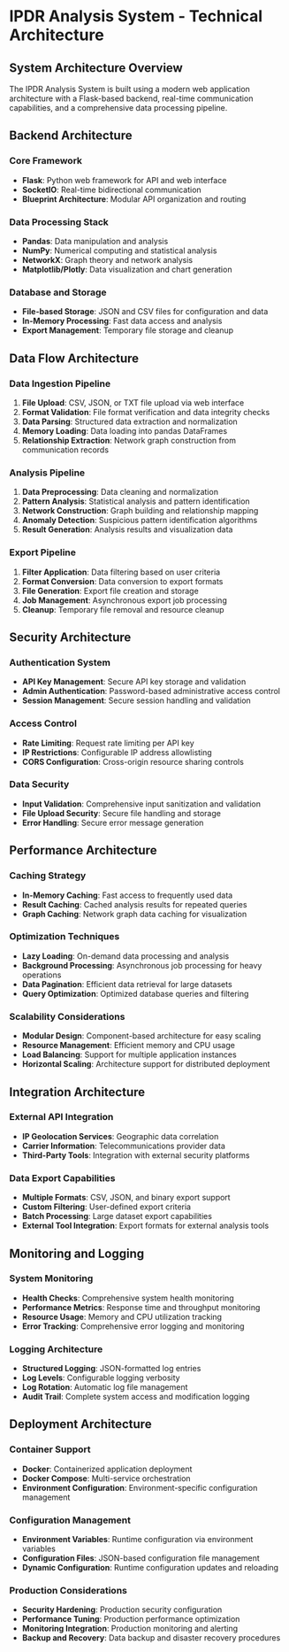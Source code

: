 # IPDR Analysis System - Technical Architecture

## System Architecture Overview

The IPDR Analysis System is built using a modern web application architecture with a Flask-based backend, real-time communication capabilities, and a comprehensive data processing pipeline.

## Backend Architecture

### Core Framework
- **Flask**: Python web framework for API and web interface
- **SocketIO**: Real-time bidirectional communication
- **Blueprint Architecture**: Modular API organization and routing

### Data Processing Stack
- **Pandas**: Data manipulation and analysis
- **NumPy**: Numerical computing and statistical analysis
- **NetworkX**: Graph theory and network analysis
- **Matplotlib/Plotly**: Data visualization and chart generation

### Database and Storage
- **File-based Storage**: JSON and CSV files for configuration and data
- **In-Memory Processing**: Fast data access and analysis
- **Export Management**: Temporary file storage and cleanup

## Data Flow Architecture

### Data Ingestion Pipeline
1. **File Upload**: CSV, JSON, or TXT file upload via web interface
2. **Format Validation**: File format verification and data integrity checks
3. **Data Parsing**: Structured data extraction and normalization
4. **Memory Loading**: Data loading into pandas DataFrames
5. **Relationship Extraction**: Network graph construction from communication records

### Analysis Pipeline
1. **Data Preprocessing**: Data cleaning and normalization
2. **Pattern Analysis**: Statistical analysis and pattern identification
3. **Network Construction**: Graph building and relationship mapping
4. **Anomaly Detection**: Suspicious pattern identification algorithms
5. **Result Generation**: Analysis results and visualization data

### Export Pipeline
1. **Filter Application**: Data filtering based on user criteria
2. **Format Conversion**: Data conversion to export formats
3. **File Generation**: Export file creation and storage
4. **Job Management**: Asynchronous export job processing
5. **Cleanup**: Temporary file removal and resource cleanup

## Security Architecture

### Authentication System
- **API Key Management**: Secure API key storage and validation
- **Admin Authentication**: Password-based administrative access control
- **Session Management**: Secure session handling and validation

### Access Control
- **Rate Limiting**: Request rate limiting per API key
- **IP Restrictions**: Configurable IP address allowlisting
- **CORS Configuration**: Cross-origin resource sharing controls

### Data Security
- **Input Validation**: Comprehensive input sanitization and validation
- **File Upload Security**: Secure file handling and storage
- **Error Handling**: Secure error message generation

## Performance Architecture

### Caching Strategy
- **In-Memory Caching**: Fast access to frequently used data
- **Result Caching**: Cached analysis results for repeated queries
- **Graph Caching**: Network graph data caching for visualization

### Optimization Techniques
- **Lazy Loading**: On-demand data processing and analysis
- **Background Processing**: Asynchronous job processing for heavy operations
- **Data Pagination**: Efficient data retrieval for large datasets
- **Query Optimization**: Optimized database queries and filtering

### Scalability Considerations
- **Modular Design**: Component-based architecture for easy scaling
- **Resource Management**: Efficient memory and CPU usage
- **Load Balancing**: Support for multiple application instances
- **Horizontal Scaling**: Architecture support for distributed deployment

## Integration Architecture

### External API Integration
- **IP Geolocation Services**: Geographic data correlation
- **Carrier Information**: Telecommunications provider data
- **Third-Party Tools**: Integration with external security platforms

### Data Export Capabilities
- **Multiple Formats**: CSV, JSON, and binary export support
- **Custom Filtering**: User-defined export criteria
- **Batch Processing**: Large dataset export capabilities
- **External Tool Integration**: Export formats for external analysis tools

## Monitoring and Logging

### System Monitoring
- **Health Checks**: Comprehensive system health monitoring
- **Performance Metrics**: Response time and throughput monitoring
- **Resource Usage**: Memory and CPU utilization tracking
- **Error Tracking**: Comprehensive error logging and monitoring

### Logging Architecture
- **Structured Logging**: JSON-formatted log entries
- **Log Levels**: Configurable logging verbosity
- **Log Rotation**: Automatic log file management
- **Audit Trail**: Complete system access and modification logging

## Deployment Architecture

### Container Support
- **Docker**: Containerized application deployment
- **Docker Compose**: Multi-service orchestration
- **Environment Configuration**: Environment-specific configuration management

### Configuration Management
- **Environment Variables**: Runtime configuration via environment variables
- **Configuration Files**: JSON-based configuration file management
- **Dynamic Configuration**: Runtime configuration updates and reloading

### Production Considerations
- **Security Hardening**: Production security configuration
- **Performance Tuning**: Production performance optimization
- **Monitoring Integration**: Production monitoring and alerting
- **Backup and Recovery**: Data backup and disaster recovery procedures
